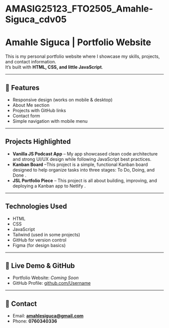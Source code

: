 # AMASIG25123_FTO2505_Amahle-Siguca_cdv05

# Amahle Siguca | Portfolio Website

This is my personal portfolio website where I showcase my skills, projects, and contact information.     
It’s built with **HTML, CSS, and little JavaScript**.

---

## 🚀 Features
- Responsive design (works on mobile & desktop)
- About Me section
- Projects with GitHub links
- Contact form
- Simple navigation with mobile menu

---

##  Projects Highlighted
-  **Vanilla JS Podcast App** – My app showcased clean code
            architecture and strong UI/UX design while following JavaScript best
            practices.  
-  **Kanban Board** –This project is a simple, functional Kanban board designed to help
            organize tasks into three stages: To Do, Doing, and Done .  
-  **JSL Portfolio Piece** – This project is all about building, improving, and deploying a
            Kanban app to Netlify .

---

##  Technologies Used
- HTML  
- CSS  
- JavaScript  
- Tailwind (used in some projects)  
- GitHub for version control  
- Figma (for design basics)  


---

## 🔗 Live Demo & GitHub
- Portfolio Website: _Coming Soon_  
- GitHub Profile: [github.com/Username](https://github.com/Amahle140)

---

## 📧 Contact
- Email: **amahlesiguca@gmail.com**
- Phone: **0760340336**
